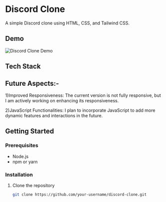 # Discord Clone

A simple Discord clone using HTML, CSS, and Tailwind CSS.

## Demo

![Discord Clone Demo](link/to/demo.gif)


## Tech Stack


## Future Aspects:-
1)Improved Responsiveness: The current version is not fully responsive, but I am actively working on enhancing its responsiveness.

2)JavaScript Functionalities: I plan to incorporate JavaScript to add more dynamic features and interactions in the future.


## Getting Started

### Prerequisites

- Node.js
- npm or yarn

### Installation

1. Clone the repository
   ```bash
   git clone https://github.com/your-username/discord-clone.git
